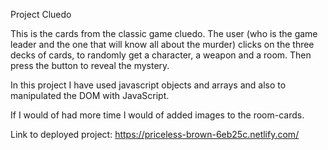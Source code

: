 Project Cluedo

This is the cards from the classic game cluedo. The user (who is the game leader and the one that will know all about the murder) clicks on the three decks of cards, to randomly get a character, a weapon and a room. Then press the button to reveal the mystery.  

In this project I have used javascript objects and arrays and also to manipulated the DOM with JavaScript.

If I would of had more time I would of added images to the room-cards.

Link to deployed project: https://priceless-brown-6eb25c.netlify.com/
